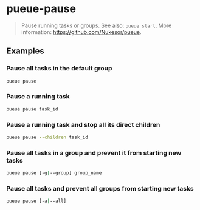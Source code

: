 # pueue-pause

> Pause running tasks or groups. See also: `pueue start`. More information: <https://github.com/Nukesor/pueue>.

## Examples

### Pause all tasks in the default group

```bash
pueue pause
```

### Pause a running task

```bash
pueue pause task_id
```

### Pause a running task and stop all its direct children

```bash
pueue pause --children task_id
```

### Pause all tasks in a group and prevent it from starting new tasks

```bash
pueue pause [-g|--group] group_name
```

### Pause all tasks and prevent all groups from starting new tasks

```bash
pueue pause [-a|--all]
```
